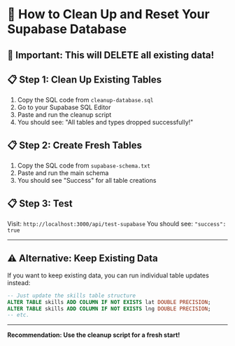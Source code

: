 # 🧹 How to Clean Up and Reset Your Supabase Database

## 🚨 **Important: This will DELETE all existing data!**

## 📋 Step 1: Clean Up Existing Tables
1. Copy the SQL code from `cleanup-database.sql`
2. Go to your Supabase SQL Editor
3. Paste and run the cleanup script
4. You should see: "All tables and types dropped successfully!"

## 📋 Step 2: Create Fresh Tables
1. Copy the SQL code from `supabase-schema.txt`
2. Paste and run the main schema
3. You should see "Success" for all table creations

## 📋 Step 3: Test
Visit: `http://localhost:3000/api/test-supabase`
You should see: `"success": true`

---

## ⚠️ **Alternative: Keep Existing Data**

If you want to keep existing data, you can run individual table updates instead:

```sql
-- Just update the skills table structure
ALTER TABLE skills ADD COLUMN IF NOT EXISTS lat DOUBLE PRECISION;
ALTER TABLE skills ADD COLUMN IF NOT EXISTS lng DOUBLE PRECISION;
-- etc.
```

---

**Recommendation: Use the cleanup script for a fresh start!**